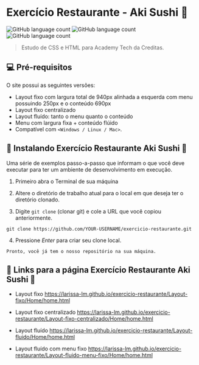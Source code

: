 # Exercício Restaurante - Aki Sushi :sushi:

<!---Esses são exemplos. Veja https://shields.io para outras pessoas ou para personalizar este conjunto de escudos. Você pode querer incluir dependências, status do projeto e informações de licença aqui--->


![GitHub language count](https://img.shields.io/badge/GitHub-100000?style=for-the-badge&logo=github&logoColor=white)
![GitHub language count](https://img.shields.io/badge/HTML5-E34F26?style=for-the-badge&logo=html5&logoColor=white)
![GitHub language count](https://img.shields.io/badge/CSS3-1572B6?style=for-the-badge&logo=css3&logoColor=white)

> Estudo de CSS e HTML para Academy Tech da Creditas. 

## 💻 Pré-requisitos

O site possui as seguintes versões:
* Layout fixo com largura total de 940px alinhada a esquerda com menu possuindo 250px e o conteúdo 690px
* Layout fixo centralizado
* Layout fluído: tanto o menu quanto o conteúdo
* Menu com largura fixa + conteúdo flúido
* Compatível com `<Windows / Linux / Mac>`. 


## 🚀 Instalando Exercício Restaurante Aki Sushi 🍣

Uma série de exemplos passo-a-passo que informam o que você deve executar para ter um ambiente de desenvolvimento em execução.

1. Primeiro abra o Terminal de sua máquina

2. Altere o diretório de trabalho atual para o local em que deseja ter o diretório clonado.

3. Digite `git clone` (clonar git) e cole a URL que você copiou anteriormente.

```
git clone https://github.com/YOUR-USERNAME/exercicio-restaurante.git
```

4. Pressione *Enter* para criar seu clone local.

```
Pronto, você já tem o nosso repositório na sua máquina.
```

## :link: Links para a página Exercício Restaurante Aki Sushi 🍣

* Layout fixo
  https://larissa-lm.github.io/exercicio-restaurante/Layout-fixo/Home/home.html

* Layout fixo centralizado
  https://larissa-lm.github.io/exercicio-restaurante/Layout-fixo-centralizado/Home/home.html
 
* Layout fluído
  https://larissa-lm.github.io/exercicio-restaurante/Layout-fluido/Home/home.html

* Layout fluído com menu fixo 
  https://larissa-lm.github.io/exercicio-restaurante/Layout-fluido-menu-fixo/Home/home.html


